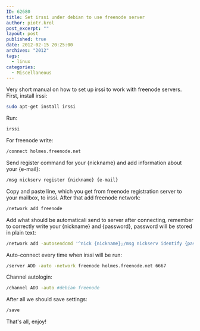 ```yaml
---
ID: 62680
title: Set irssi under debian to use freenode server
author: piotr.krol
post_excerpt: ""
layout: post
published: true
date: 2012-02-15 20:25:00
archives: "2012"
tags:
  - linux
categories:
  - Miscellaneous
---
```


Very short manual on how to set up irssi to work with freenode servers. First,
install irssi:

```bash
sudo apt-get install irssi
```

Run:

```bash
irssi
```

For freenode write:

```bash
/connect holmes.freenode.net
```

Send register command for your {nickname} and add information about your
{e-mail}:

```bash
/msg nickserv register {nickname} {e-mail}
```

Copy and paste line, which you get from freenode registration server to your
mailbox, to irssi. After that add freenode network:

```bash
/network add freenode
```

Add what should be automaticali send to server after connecting, remember to
correctly write your {nickname} and {password}, password will be stored in plain
text:

```bash
/network add -autosendcmd '^nick {nickname};/msg nickserv identify {password}' freenode
```

Auto-connect every time when irssi will be run:

```bash
/server ADD -auto -network freenode holmes.freenode.net 6667
```

Channel autologin:

```bash
/channel ADD -auto #debian freenode
```

After all we should save settings:

```bash
/save
```

That's all, enjoy!
